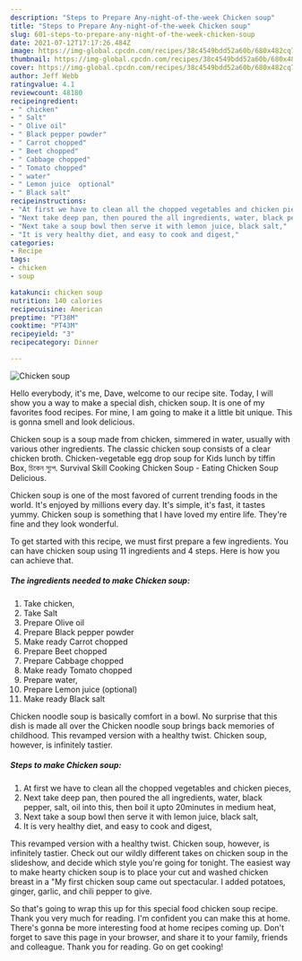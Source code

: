 ```yaml
---
description: "Steps to Prepare Any-night-of-the-week Chicken soup"
title: "Steps to Prepare Any-night-of-the-week Chicken soup"
slug: 601-steps-to-prepare-any-night-of-the-week-chicken-soup
date: 2021-07-12T17:17:26.484Z
image: https://img-global.cpcdn.com/recipes/38c4549bdd52a60b/680x482cq70/chicken-soup-recipe-main-photo.jpg
thumbnail: https://img-global.cpcdn.com/recipes/38c4549bdd52a60b/680x482cq70/chicken-soup-recipe-main-photo.jpg
cover: https://img-global.cpcdn.com/recipes/38c4549bdd52a60b/680x482cq70/chicken-soup-recipe-main-photo.jpg
author: Jeff Webb
ratingvalue: 4.1
reviewcount: 48180
recipeingredient:
- " chicken"
- " Salt"
- " Olive oil"
- " Black pepper powder"
- " Carrot chopped"
- " Beet chopped"
- " Cabbage chopped"
- " Tomato chopped"
- " water"
- " Lemon juice  optional"
- " Black salt"
recipeinstructions:
- "At first we have to clean all the chopped vegetables and chicken pieces,"
- "Next take deep pan, then poured the all ingredients, water, black pepper, salt, oil into this, then boil it upto 20minutes in medium heat,"
- "Next take a soup bowl then serve it with lemon juice, black salt,"
- "It is very healthy diet, and easy to cook and digest,"
categories:
- Recipe
tags:
- chicken
- soup

katakunci: chicken soup 
nutrition: 140 calories
recipecuisine: American
preptime: "PT38M"
cooktime: "PT43M"
recipeyield: "3"
recipecategory: Dinner

---
```



![Chicken soup](https://img-global.cpcdn.com/recipes/38c4549bdd52a60b/680x482cq70/chicken-soup-recipe-main-photo.jpg)

Hello everybody, it's me, Dave, welcome to our recipe site. Today, I will show you a way to make a special dish, chicken soup. It is one of my favorites food recipes. For mine, I am going to make it a little bit unique. This is gonna smell and look delicious.

Chicken soup is a soup made from chicken, simmered in water, usually with various other ingredients. The classic chicken soup consists of a clear chicken broth. Chicken-vegetable egg drop soup for Kids lunch by tiffin Box, চিকেন স্যুপ. Survival Skill Cooking Chicken Soup - Eating Chicken Soup Delicious.

Chicken soup is one of the most favored of current trending foods in the world. It's enjoyed by millions every day. It's simple, it's fast, it tastes yummy. Chicken soup is something that I have loved my entire life. They're fine and they look wonderful.


To get started with this recipe, we must first prepare a few ingredients. You can have chicken soup using 11 ingredients and 4 steps. Here is how you can achieve that.

<!--inarticleads1-->

##### The ingredients needed to make Chicken soup:

1. Take  chicken,
1. Take  Salt
1. Prepare  Olive oil
1. Prepare  Black pepper powder
1. Make ready  Carrot chopped
1. Prepare  Beet chopped
1. Prepare  Cabbage chopped
1. Make ready  Tomato chopped
1. Prepare  water,
1. Prepare  Lemon juice  (optional)
1. Make ready  Black salt


Chicken noodle soup is basically comfort in a bowl. No surprise that this dish is made all over the Chicken noodle soup brings back memories of childhood. This revamped version with a healthy twist. Chicken soup, however, is infinitely tastier. 

<!--inarticleads2-->

##### Steps to make Chicken soup:

1. At first we have to clean all the chopped vegetables and chicken pieces,
1. Next take deep pan, then poured the all ingredients, water, black pepper, salt, oil into this, then boil it upto 20minutes in medium heat,
1. Next take a soup bowl then serve it with lemon juice, black salt,
1. It is very healthy diet, and easy to cook and digest,


This revamped version with a healthy twist. Chicken soup, however, is infinitely tastier. Check out our wildly different takes on chicken soup in the slideshow, and decide which style you&#39;re going for tonight. The easiest way to make hearty chicken soup is to place your cut and washed chicken breast in a &#34;My first chicken soup came out spectacular. I added potatoes, ginger, garlic, and chili pepper to give. 

So that's going to wrap this up for this special food chicken soup recipe. Thank you very much for reading. I'm confident you can make this at home. There's gonna be more interesting food at home recipes coming up. Don't forget to save this page in your browser, and share it to your family, friends and colleague. Thank you for reading. Go on get cooking!
